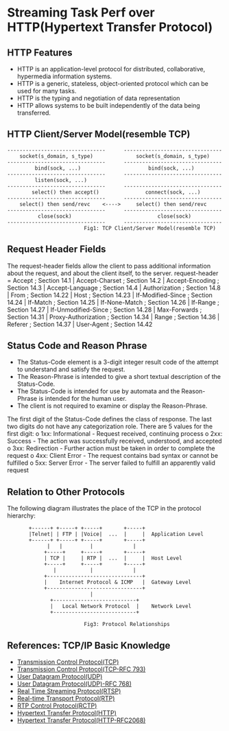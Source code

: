 # Streaming Task Perf over HTTP(Hypertext Transfer Protocol)

## HTTP Features
* HTTP is an application-level protocol for distributed, collaborative, hypermedia information systems. 
* HTTP is a generic, stateless, object-oriented protocol which can be used for many tasks.
* HTTP is the typing and negotiation of data representation
* HTTP allows systems to be built independently of the data being transferred.

## HTTP Client/Server Model(resemble TCP)
``` 
--------------------------------      --------------------------------
    socket(s_domain, s_type)              socket(s_domain, s_type)
--------------------------------      --------------------------------
         bind(sock, ...)                      bind(sock, ...)
--------------------------------      --------------------------------
         listen(sock, ...) 
--------------------------------      --------------------------------
        select() then accept()               connect(sock, ...)
--------------------------------      --------------------------------
    select() then send/revc    <---->     select() then send/revc
--------------------------------      --------------------------------
          close(sock)                            close(sock)
--------------------------------      --------------------------------
                         Fig1: TCP Client/Server Model(resemble TCP)
``` 
## Request Header Fields
The request-header fields allow the client to pass additional information about the request, and about the client itself, to the server. 
          request-header = Accept                   ; Section 14.1
                         | Accept-Charset           ; Section 14.2
                         | Accept-Encoding          ; Section 14.3
                         | Accept-Language          ; Section 14.4
                         | Authorization            ; Section 14.8
                         | From                     ; Section 14.22
                         | Host                     ; Section 14.23
                         | If-Modified-Since        ; Section 14.24
                         | If-Match                 ; Section 14.25
                         | If-None-Match            ; Section 14.26
                         | If-Range                 ; Section 14.27
                         | If-Unmodified-Since      ; Section 14.28
                         | Max-Forwards             ; Section 14.31
                         | Proxy-Authorization      ; Section 14.34
                         | Range                    ; Section 14.36
                         | Referer                  ; Section 14.37
                         | User-Agent               ; Section 14.42

## Status Code and Reason Phrase
* The Status-Code element is a 3-digit integer result code of the attempt to understand and satisfy the request.
* The Reason-Phrase is intended to give a short textual description of the Status-Code. 
* The Status-Code is intended for use by automata and the Reason-Phrase is intended for the human user.
* The client is not required to examine or display the Reason-Phrase.

The first digit of the Status-Code defines the class of response. The last two digits do not have any categorization role. There are 5 values for the first digit:
 o  1xx: Informational - Request received, continuing process
 o  2xx: Success - The action was successfully received, understood,
    and accepted
 o  3xx: Redirection - Further action must be taken in order to
    complete the request
 o  4xx: Client Error - The request contains bad syntax or cannot be
    fulfilled
 o  5xx: Server Error - The server failed to fulfill an apparently
    valid request
 
## Relation to Other Protocols

  The following diagram illustrates the place of the TCP in the protocol
  hierarchy:
``` 
       +------+ +-----+ +-----+       +-----+
       |Telnet| | FTP | |Voice|  ...  |     |  Application Level
       +------+ +-----+ +-----+       +-----+
             |   |         |             |
            +-----+     +-----+       +-----+
            | TCP |     | RTP |  ...  |     |  Host Level
            +-----+     +-----+       +-----+
               |           |             |
            +-------------------------------+
            |    Internet Protocol & ICMP   |  Gateway Level
            +-------------------------------+
                           |
              +---------------------------+
              |   Local Network Protocol  |    Network Level
              +---------------------------+

                         Fig3: Protocol Relationships
``` 
## References: TCP/IP Basic Knowledge
* [Transmission Control Protocol(TCP)](https://en.wikipedia.org/wiki/Transmission_Control_Protocol)  
* [Transmission Control Protocol(TCP-RFC 793)](https://tools.ietf.org/html/rfc793)  
* [User Datagram Protocol(UDP)](https://en.wikipedia.org/wiki/User_Datagram_Protocol)  
* [User Datagram Protocol(UDP)-RFC 768)](https://tools.ietf.org/html/rfc768)  
* [Real Time Streaming Protocol(RTSP)](https://en.wikipedia.org/wiki/Real_Time_Streaming_Protocol)  
* [Real-time Transport Protocol(RTP)](https://en.wikipedia.org/wiki/Real-time_Transport_Protocol)  
* [RTP Control Protocol(RCTP)](https://en.wikipedia.org/wiki/RTP_Control_Protocol)
* [Hypertext Transfer Protocol(HTTP)](https://en.wikipedia.org/wiki/Hypertext_Transfer_Protocol)
* [Hypertext Transfer Protocol(HTTP-RFC2068)](https://tools.ietf.org/html/rfc2068) 
